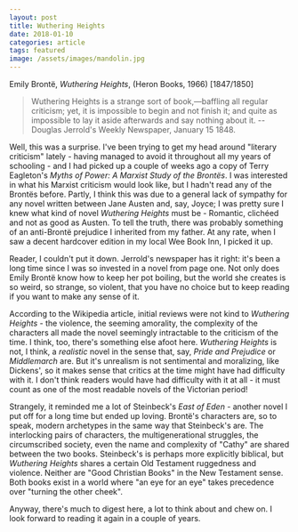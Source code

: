 ```yaml
---
layout: post
title: Wuthering Heights
date: 2018-01-10
categories: article
tags: featured
image: /assets/images/mandolin.jpg
---
```


Emily Bront&euml;, *Wuthering Heights*, (Heron Books, 1966) [1847/1850]

>Wuthering Heights is a strange sort of book,—baffling all regular
>criticism; yet, it is impossible to begin and not finish it; and quite
>as impossible to lay it aside afterwards and say nothing about it.
-- Douglas Jerrold's Weekly Newspaper, January 15 1848.

Well, this was a surprise. I've been trying to get my head around
"literary criticism" lately - having managed to avoid it throughout all
my years of schooling - and I had picked up a couple of weeks ago a copy
of Terry Eagleton's *Myths of Power: A Marxist Study of the
Bront&euml;s*. I was interested in what his Marxist criticism would look
like, but I hadn't read any of the Bront&euml;s before. Partly, I think
this was due to a general lack of sympathy for any novel written between
Jane Austen and, say, Joyce; I was pretty sure I knew what kind of novel
*Wuthering Heights* must be - Romantic, clich&eacute;ed and not as good
as Austen. To tell the truth, there was probably something of an
anti-Bront&euml; prejudice I inherited from my father. At any rate, when
I saw a decent hardcover edition in my local Wee Book Inn, I picked it
up.

Reader, I couldn't put it down. Jerrold's newspaper has it right: it's
been a long time since I was so invested in a novel from page one. Not
only does Emily Bront&euml; know how to keep her pot boiling, but the
world she creates is so weird, so strange, so violent, that you have no
choice but to keep reading if you want to make any sense of it.

According to the Wikipedia article, initial reviews were not kind to
*Wuthering Heights* - the violence, the seeming amorality, the
complexity of the characters all made the novel seemingly intractable to
the criticism of the time. I think, too, there's something else afoot
here. *Wuthering Heights* is not, I think, a *realistic* novel in the
sense that, say, *Pride and Prejudice* or *Middlemarch* are. But it's
unrealism is not sentimental and moralizing, like Dickens', so it makes
sense that critics at the time might have had difficulty with it. I
don't think readers would have had difficulty with it at all - it must
count as one of the most readable novels of the Victorian period!

Strangely, it reminded me a lot of Steinbeck's *East of Eden* - another
novel I put off for a long time but ended up loving. Bront&euml;'s
characters are, so
to speak, modern archetypes in the same way that Steinbeck's are. The
interlocking pairs of characters, the multigenerational struggles, the
circumscribed society, even the name and complexity of "Cathy" are
shared between the two books. Steinbeck's is perhaps more explicitly
biblical, but *Wuthering Heights* shares a certain Old Testament
ruggedness and violence. Neither are "Good Christian Books" in the New
Testament sense. Both books exist in a world where "an eye for an eye"
takes precedence over "turning the other cheek".

Anyway, there's much to digest here, a lot to think about and chew on. I
look forward to reading it again in a couple of years.
